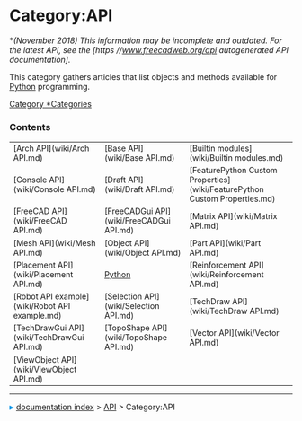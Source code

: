 # Category:API
**(November 2018) This information may be incomplete and outdated. For the latest API, see the [https   *//www.freecadweb.org/api autogenerated API documentation].**

This category gathers articles that list objects and methods available for [Python](Python.md) programming.

[Category   *Categories](Category_Categories.md)

### Contents

|     |     |     |
| --- | --- | --- |
| [Arch API](wiki/Arch API.md) | [Base API](wiki/Base API.md) | [Builtin modules](wiki/Builtin modules.md) |
| [Console API](wiki/Console API.md) | [Draft API](wiki/Draft API.md) | [FeaturePython Custom Properties](wiki/FeaturePython Custom Properties.md) |
| [FreeCAD API](wiki/FreeCAD API.md) | [FreeCADGui API](wiki/FreeCADGui API.md) | [Matrix API](wiki/Matrix API.md) |
| [Mesh API](wiki/Mesh API.md) | [Object API](wiki/Object API.md) | [Part API](wiki/Part API.md) |
| [Placement API](wiki/Placement API.md) | [Python](wiki/Python.md) | [Reinforcement API](wiki/Reinforcement API.md) |
| [Robot API example](wiki/Robot API example.md) | [Selection API](wiki/Selection API.md) | [TechDraw API](wiki/TechDraw API.md) |
| [TechDrawGui API](wiki/TechDrawGui API.md) | [TopoShape API](wiki/TopoShape API.md) | [Vector API](wiki/Vector API.md) |
| [ViewObject API](wiki/ViewObject API.md) |



---
![](images/Right_arrow.png) [documentation index](../README.md) > [API](Category_API.md) > Category:API
